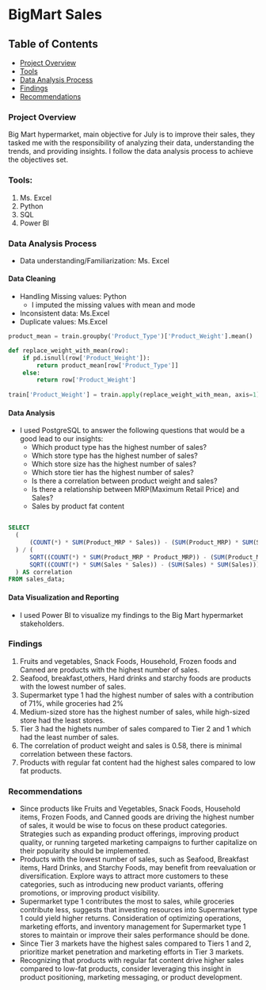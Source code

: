 # BigMart Sales

## Table of Contents
- [Project Overview](#project-overview)
- [Tools](tools)
- [Data Analysis Process](data-analysis-process)
- [Findings](findings)
- [Recommendations](recommendations)

### Project Overview 

Big Mart hypermarket, main objective for July is to improve their sales, they tasked me with the responsibility of analyzing their data, 
understanding the trends, and providing insights. 
I follow the data analysis process to achieve the objectives set.

### Tools:
 1. Ms. Excel
 2. Python
 3. SQL
 4. Power BI

### Data Analysis Process 
- Data understanding/Familiarization: Ms. Excel

#### Data Cleaning
  - Handling Missing values: Python
      - I imputed the missing values with mean and mode
  - Inconsistent data: Ms.Excel
  - Duplicate values: Ms.Excel
``` python
product_mean = train.groupby('Product_Type')['Product_Weight'].mean() 

def replace_weight_with_mean(row):
    if pd.isnull(row['Product_Weight']):
        return product_mean[row['Product_Type']]
    else:
        return row['Product_Weight']
    
train['Product_Weight'] = train.apply(replace_weight_with_mean, axis=1)

```
 
#### Data Analysis
-  I used PostgreSQL to answer the following questions that would be a good lead to our insights:
    - Which product type has the highest number of sales?
    - Which store type has the highest number of sales?
    - Which store size has the highest number of sales?
    - Which store tier has the highest number of sales?
    - Is there a correlation between product weight and sales?
    - Is there a relationship between MRP(Maximum Retail Price) and Sales?
    - Sales by product fat content
  ``` SQL

SELECT
    (
        (COUNT(*) * SUM(Product_MRP * Sales)) - (SUM(Product_MRP) * SUM(Sales))
    ) / (
        SQRT((COUNT(*) * SUM(Product_MRP * Product_MRP)) - (SUM(Product_MRP) * SUM(Product_MRP))) *
        SQRT((COUNT(*) * SUM(Sales * Sales)) - (SUM(Sales) * SUM(Sales)))
    ) AS correlation
FROM sales_data;
```
   
#### Data Visualization and Reporting
 - I used Power BI to visualize my findings to the Big Mart hypermarket stakeholders.

### Findings
1. Fruits and vegetables, Snack Foods, Household, Frozen foods and Canned are products with the highest number of sales.
2. Seafood, breakfast,others, Hard drinks and starchy foods are products with the lowest number of sales.
3. Supermarket type 1 had the highest number of sales with a contribution of 71%, while groceries had 2%
4. Medium-sized store has the highest number of sales, while high-sized store had the least stores.
5. Tier 3 had the highets number of sales compared to Tier 2 and 1 which had the least number of sales.
6. The correlation of product weight and sales is 0.58, there is minimal correlation between these factors.
7. Products with regular fat content had the highest sales compared to low fat products.

### Recommendations
- Since products like Fruits and Vegetables, Snack Foods, Household items, Frozen Foods, and Canned goods are driving the highest number of sales, it would be wise to focus on these product categories. Strategies such as expanding product offerings, improving product quality, or running targeted marketing campaigns to further capitalize on their popularity should be implemented.
- Products with the lowest number of sales, such as Seafood, Breakfast items, Hard Drinks, and Starchy Foods, may benefit from reevaluation or diversification. Explore ways to attract more customers to these categories, such as introducing new product variants, offering promotions, or improving product visibility.
- Supermarket type 1 contributes the most to sales, while groceries contribute less, suggests that investing resources into Supermarket type 1 could yield higher returns. Consideration of optimizing operations, marketing efforts, and inventory management for Supermarket type 1 stores to maintain or improve their sales performance should be done.
- Since Tier 3 markets have the highest sales compared to Tiers 1 and 2, prioritize market penetration and marketing efforts in Tier 3 markets.
- Recognizing that products with regular fat content drive higher sales compared to low-fat products, consider leveraging this insight in product positioning, marketing messaging, or product development.


  


